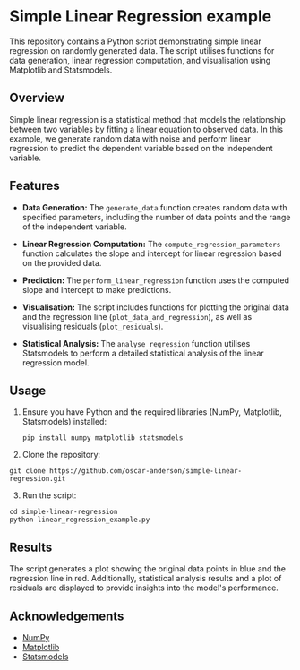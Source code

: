 # Simple Linear Regression example

This repository contains a Python script demonstrating simple linear regression on randomly generated data. The script utilises functions for data generation, linear regression computation, and visualisation using Matplotlib and Statsmodels.

## Overview

Simple linear regression is a statistical method that models the relationship between two variables by fitting a linear equation to observed data. In this example, we generate random data with noise and perform linear regression to predict the dependent variable based on the independent variable.

## Features

- **Data Generation:** The `generate_data` function creates random data with specified parameters, including the number of data points and the range of the independent variable.

- **Linear Regression Computation:** The `compute_regression_parameters` function calculates the slope and intercept for linear regression based on the provided data.

- **Prediction:** The `perform_linear_regression` function uses the computed slope and intercept to make predictions.

- **Visualisation:** The script includes functions for plotting the original data and the regression line (`plot_data_and_regression`), as well as visualising residuals (`plot_residuals`).

- **Statistical Analysis:** The `analyse_regression` function utilises Statsmodels to perform a detailed statistical analysis of the linear regression model.

## Usage

1. Ensure you have Python and the required libraries (NumPy, Matplotlib, Statsmodels) installed:

   ```
   pip install numpy matplotlib statsmodels
   ```

2. Clone the repository:

  ```
  git clone https://github.com/oscar-anderson/simple-linear-regression.git
  ```

3. Run the script:

  ```
  cd simple-linear-regression
  python linear_regression_example.py
  ```

## Results
The script generates a plot showing the original data points in blue and the regression line in red. Additionally, statistical analysis results and a plot of residuals are displayed to provide insights into the model's performance.

## Acknowledgements

- [NumPy](https://numpy.org/)
- [Matplotlib](https://matplotlib.org/)
- [Statsmodels](https://www.statsmodels.org/)
